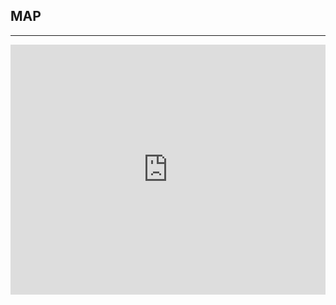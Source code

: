 ﻿## MAP
---
  <div class="maps">
<iframe src="https://www.google.com/maps/embed?pb=!1m18!1m12!1m3!1d3988.80445495616!2d36.794320899999995!3d-1.2916963000000001!2m3!1f0!2f0!3f0!3m2!1i1024!2i768!4f13.1!3m3!1m2!1s0x182f10bc0db23843%3A0x16eda9fc7419a59c!2sLife+Ministry!5e0!3m2!1sen!2sus!4v1443268734829" width="100%" height="400" frameborder="0" style="border:0" allowfullscreen></iframe>
  </div>